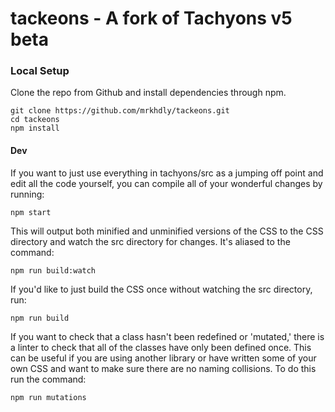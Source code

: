 # tackeons - A fork of Tachyons v5 beta

### Local Setup

Clone the repo from Github and install dependencies through npm.

```
git clone https://github.com/mrkhdly/tackeons.git
cd tackeons
npm install
```

#### Dev

If you want to just use everything in tachyons/src as a jumping off point and
edit all the code yourself, you can compile all of your wonderful changes by
running:

```npm start```

This will output both minified and unminified versions of the CSS to the CSS directory and watch the src directory for changes.
It's aliased to the command:

```npm run build:watch```

If you'd like to just build the CSS once without watching the src directory, run:

```npm run build```

If you want to check that a class hasn't been redefined or 'mutated,' there is a linter to check that all of the classes have only been defined once. This can be useful if you are using another library or have written some of your own CSS and want to make sure there are no naming collisions. To do this run the command:

```npm run mutations```